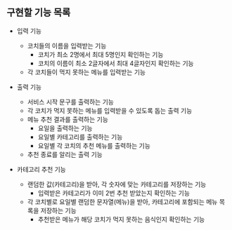 ## 구현할 기능 목록

- 입력 기능
  - 코치들의 이름을 입력받는 기능
    - 코치가 최소 2명에서 최대 5명인지 확인하는 기능
    - 코치의 이름이 최소 2글자에서 최대 4글자인지 확인하는 기능
  - 각 코치들이 먹지 못하는 메뉴를 입력받는 기능

- 출력 기능
  - 서비스 시작 문구를 출력하는 기능
  - 각 코치가 먹지 못하는 메뉴를 입력받을 수 있도록 돕는 출력 기능
  - 메뉴 추천 결과를 출력하는 기능
    - 요일을 출력하는 기능
    - 요일별 카테고리를 출력하는 기능
    - 요일별 각 코치의 추천 메뉴를 출력하는 기능
  - 추천 종료를 알리는 출력 기능

- 카테고리 추천 기능
  - 랜덤한 값(카테고리)을 받아, 각 숫자에 맞는 카테고리를 저장하는 기능
    - 입력받은 카테고리가 이미 2번 추천 받았는지 확인하는 기능
  - 각 코치별로 요일별 랜덤한 문자열(메뉴)을 받아, 카테고리에 포함되는 메뉴 목록을 저장하는 기능
    - 추천받은 메뉴가 해당 코치가 먹지 못하는 음식인지 확인하는 기능